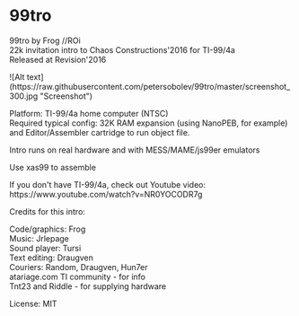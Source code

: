 # 99tro
99tro by Frog //ROi<br>
22k invitation intro to Chaos Constructions'2016 for TI-99/4a<br>
Released at Revision'2016<br>
<p>
![Alt text](https://raw.githubusercontent.com/petersobolev/99tro/master/screenshot_300.jpg "Screenshot")
<p>
Platform: TI-99/4a home computer (NTSC)<br>
Required typical config: 32K RAM expansion (using NanoPEB, for example) and Editor/Assembler cartridge to run object file.<br>

<p>Intro runs on real hardware and with MESS/MAME/js99er emulators

<p>Use xas99 to assemble

<p>If you don't have TI-99/4a, check out Youtube video: https://www.youtube.com/watch?v=NR0YOCODR7g

<p>Credits for this intro:
<p>
Code/graphics: Frog<br>
Music: Jrlepage<br>
Sound player: Tursi<br>   
Text editing: Draugven<br>
Couriers: Random, Draugven, Hun7er<br>
atariage.com TI community - for info<br>      
Tnt23 and Riddle - for supplying hardware

<p>License: MIT
